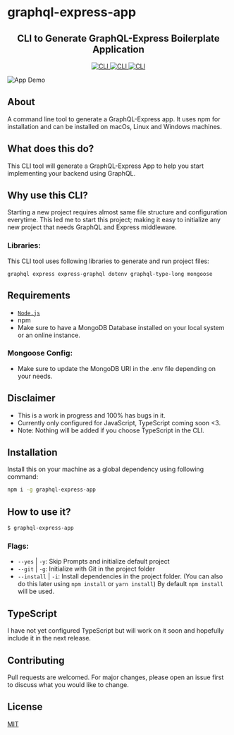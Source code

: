 # graphql-express-app

<h2 align="center">CLI to Generate GraphQL-Express Boilerplate Application</h2>

<p align="center">
<a href="https://github.com/yashgkar/graphql-express-boilerplate">
<img alt="CLI" src="https://img.shields.io/badge/CLI-graphql--express--app-blue">
</a>
<a href="https://github.com/yashgkar">
<img alt="CLI" src="https://img.shields.io/badge/Author-yashgkar-orange">
</a>
<a href="https://www.npmjs.com/package/graphql-express-app">
<img alt="CLI" src="https://img.shields.io/badge/npm%20package-0.0.1-brightgreen">
</a>
</p>

![App Demo](demo/demo.gif)

## About
A command line tool to generate a GraphQL-Express app. 
It uses npm for installation and can be installed on macOs, Linux and Windows machines.

## What does this do?
This CLI tool will generate a GraphQL-Express App to help you start implementing your backend using GraphQL.

## Why use this CLI?
Starting a new project requires almost same file structure and configuration everytime. This led me to start this project; making it easy to initialize any new project that needs GraphQL and Express middleware. 

### Libraries: 
This CLI tool uses following libraries to generate and run project files:

`graphql
express
express-graphql
dotenv
graphql-type-long
mongoose` 

## Requirements
- [`Node.js`](https://nodejs.org/en/)
- npm
- Make sure to have a MongoDB Database installed on your local system or an online instance.

### Mongoose Config:
- Make sure to update the MongoDB URI in the .env file depending on your needs.


## Disclaimer
- This is a work in progress and 100% has bugs in it.
- Currently only configured for JavaScript, TypeScript coming soon <3.
- Note: Nothing will be added if you choose TypeScript in the CLI. 

## Installation
Install this on your machine as a global dependency using following command:
```bash
npm i -g graphql-express-app
```

## How to use it?

```bash
$ graphql-express-app
```
### Flags:
- `--yes` | `-y`: Skip Prompts and initialize default project
- `--git` | `-g`: Initialize with Git in the project folder
- `--install` | `-i`: Install dependencies in the project folder. (You can also do this later using `npm install` or `yarn install`) By default `npm install` will be used.

## TypeScript
I have not yet configured TypeScript but will work on it soon and hopefully include it in the next release.


## Contributing
Pull requests are welcomed. For major changes, please open an issue first to discuss what you would like to change.

## License
[MIT](https://choosealicense.com/licenses/mit/)